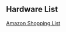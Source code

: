 ## Hardware List
[Amazon Shopping List]([https://www.amazon.com/hz/wishlist/dl/invite/0j54vRU?ref_=wl_share](https://www.amazon.com/hz/wishlist/ls/FFAQ4AJTO8Y9?ref_=wl_share)https://www.amazon.com/hz/wishlist/ls/FFAQ4AJTO8Y9?ref_=wl_share)
